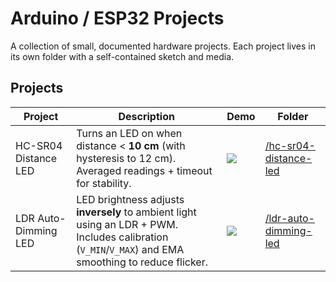 # Arduino / ESP32 Projects

A collection of small, documented hardware projects. Each project lives in its own folder with a self-contained sketch and media.

## Projects

| Project | Description | Demo | Folder |
|--------|-------------|------|--------|
| HC-SR04 Distance LED | Turns an LED on when distance < **10 cm** (with hysteresis to 12 cm). Averaged readings + timeout for stability. | ![](hc-sr04-distance-led/media/demo.gif) | [/hc-sr04-distance-led](hc-sr04-distance-led) |
| LDR Auto-Dimming LED | LED brightness adjusts **inversely** to ambient light using an LDR + PWM. Includes calibration (`V_MIN`/`V_MAX`) and EMA smoothing to reduce flicker. | ![](ldr-auto-dimming-led/media/demo.gif) | [/ldr-auto-dimming-led](ldr-auto-dimming-led) |
